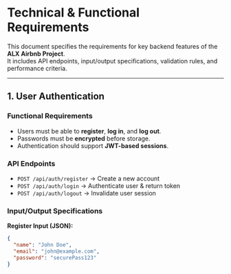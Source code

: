 # Technical & Functional Requirements

This document specifies the requirements for key backend features of the **ALX Airbnb Project**.  
It includes API endpoints, input/output specifications, validation rules, and performance criteria.

---

## 1. User Authentication

### Functional Requirements
- Users must be able to **register**, **log in**, and **log out**.
- Passwords must be **encrypted** before storage.
- Authentication should support **JWT-based sessions**.

### API Endpoints
- `POST /api/auth/register` → Create a new account
- `POST /api/auth/login` → Authenticate user & return token
- `POST /api/auth/logout` → Invalidate user session

### Input/Output Specifications
**Register Input (JSON):**
```json
{
  "name": "John Doe",
  "email": "john@example.com",
  "password": "securePass123"
}
